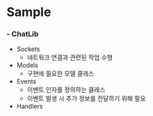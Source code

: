 # Sample
### - ChatLib
- Sockets
    - 네트워크 연결과 관련된 작업 수행
- Models
    - 구현에 필요한 모델 클래스
- Events
    - 이벤트 인자를 정의하는 클래스
    - 이벤트 발생 시 추가 정보를 전달하기 위해 필요
- Handlers
